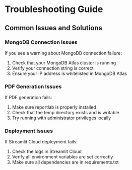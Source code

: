 # Troubleshooting Guide

## Common Issues and Solutions

### MongoDB Connection Issues

If you see a warning about MongoDB connection failure:

1. Check that your MongoDB Atlas cluster is running
2. Verify your connection string is correct
3. Ensure your IP address is whitelisted in MongoDB Atlas

### PDF Generation Issues

If PDF generation fails:

1. Make sure reportlab is properly installed
2. Check that the temp directory exists and is writable
3. Try running with administrator privileges locally

### Deployment Issues

If Streamlit Cloud deployment fails:

1. Check the logs in Streamlit Cloud
2. Verify all environment variables are set correctly
3. Make sure all dependencies are in requirements.txt